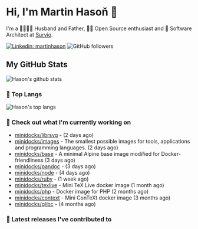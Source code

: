 # Hi, I'm Martin Hasoň 👋

I'm a 👨‍👩‍👧‍👦 Husband and Father, 🧑‍💻 Open Source enthusiast and 📐 Software Architect at [Survio](https://www.survio.com).

[![Linkedin: martinhason](https://img.shields.io/badge/-Martin%20Hasoň-blue?style=flat-square&logo=Linkedin&logoColor=white&link=https://www.linkedin.com/in/martinhason/)](https://www.linkedin.com/in/martinhason/)
![GitHub followers](https://img.shields.io/github/followers/hason?label=Follow&style=social)


## My GitHub Stats
![Hason's github stats](https://github-readme-stats.vercel.app/api?username=hason&show_icons=true&include_all_commits=true&theme=dracula&hide_border=true&hide_title=true)

### 💾 Top Langs
![Hason's top langs](https://github-readme-stats.vercel.app/api/top-langs/?username=hason&layout=compact&theme=dracula&hide_border=true&hide_title=true)

### 👷 Check out what I'm currently working on

- [minidocks/librsvg](https://github.com/minidocks/librsvg) -  (2 days ago)
- [minidocks/images](https://github.com/minidocks/images) - The smallest possible images for tools, applications and programming languages. (2 days ago)
- [minidocks/base](https://github.com/minidocks/base) - A minimal Alpine base image modified for Docker-friendliness (3 days ago)
- [minidocks/pandoc](https://github.com/minidocks/pandoc) -  (3 days ago)
- [minidocks/node](https://github.com/minidocks/node) -  (4 days ago)
- [minidocks/ruby](https://github.com/minidocks/ruby) -  (1 week ago)
- [minidocks/texlive](https://github.com/minidocks/texlive) - Mini TeX Live docker image (1 month ago)
- [minidocks/php](https://github.com/minidocks/php) - Docker image for PHP (2 months ago)
- [minidocks/context](https://github.com/minidocks/context) - Mini ConTeXt docker image (3 months ago)
- [minidocks/glibc](https://github.com/minidocks/glibc) -  (4 months ago)

### 🔭 Latest releases I've contributed to

